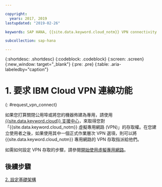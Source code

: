 ```yaml
---

copyright:
  years: 2017, 2019
lastupdated: "2019-02-26"

keywords: SAP HANA, {{site.data.keyword.cloud_notm}} VPN connectivity

subcollection: sap-hana

---
```


{:shortdesc: .shortdesc}
{:codeblock: .codeblock}
{:screen: .screen}
{:new_window: target="_blank"}
{:pre: .pre}
{:table: .aria-labeledby="caption"}

# 1. 要求 IBM Cloud VPN 連線功能
{: #request_vpn_connect}

如果您打算關閉公用埠或將您的機器佈建為專用，請使用 [{{site.data.keyword.cloud}} 支援中心](/docs/get-support?topic=get-support-getting-customer-support#getting-customer-support)，來取得您對「{{site.data.keyword.cloud_notm}} 虛擬專用網路 (VPN)」的存取權。在您建立使用者之後，如果使用其中一個正式作業層次 VPN 選項，則可以將 {{site.data.keyword.cloud_notm}} 專用網路的 VPN 存取指派給他們。

如需如何設定 VPN 存取的步驟，請參閱[開始使用虛擬專用網路](/docs/infrastructure/iaas-vpn?topic=VPN-gettingstarted-with-virtual-private-networking#gettingstarted-with-virtual-private-networking)。

## 後續步驟

  [2. 設定基礎架構](/docs/infrastructure/sap-hana?topic=sap-hana-set_up_infrastructure#set_up_infrastructure)
